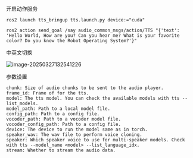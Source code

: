开启动作服务

```
ros2 launch tts_bringup tts.launch.py device:="cuda"
```

```
ros2 action send_goal /say audio_common_msgs/action/TTS "{'text': 'Hello World, How are you? Can you hear me? What is your favorite color? Do you know the Robot Operating System?'}"
```

中英文切换

![image-20250327132541226](https://nack-1316646329.cos.ap-nanjing.myqcloud.com/image-20250327132541226.png)

参数设置

```
chunk: Size of audio chunks to be sent to the audio player.
frame_id: Frame of for the tts.
model: The tts model. You can check the available models with tts --list_models.
model_path: Path to a local model file.
config_path: Path to a config file.
vocoder_path: Path to a vocoder model file.
vocoder_config_path: Path to a config file.
device: The device to run the model same as in torch.
speaker_wav: The wav file to perform voice cloning.
speaker: Which speaker voice to use for multi-speaker models. Check with tts --model_name <model> --list_language_idx.
stream: Whether to stream the audio data.
```

